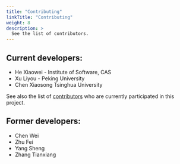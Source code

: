 ```yaml
---
title: "Contributing"
linkTitle: "Contributing"
weight: 8
description: >
  See the list of contributors.
---
```



## Current developers:
+ He Xiaowei - Institute of Software, CAS
+ Xu Liyou - Peking University
+ Chen Xiaosong Tsinghua University

See also the list of [contributors](https://github.com/PhysikaTeam/PhysIKA/graphs/contributors) who are currently participated in this project.

## Former developers:
+ Chen Wei
+ Zhu Fei
+ Yang Sheng
+ Zhang Tianxiang

